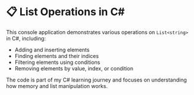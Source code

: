 # 📋 List Operations in C#

This console application demonstrates various operations on `List<string>` in C#, including:

- Adding and inserting elements
- Finding elements and their indices
- Filtering elements using conditions
- Removing elements by value, index, or condition

The code is part of my C# learning journey and focuses on understanding how memory and list manipulation works.
